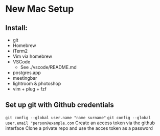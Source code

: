 # New Mac Setup

## Install:
- git
- Homebrew
- iTerm2
- Vim via homebrew
- VSCode
  - See ./vscode/README.md
- postgres.app
- meetingbar
- lightroom & photoshop
- vim + plug + fzf


## Set up git with Github credentials

`git config --global user.name "name surname"`
`git config --global user.email "person@example.com`
Create an access token via the github interface
Clone a private repo and use the acces token as a password
